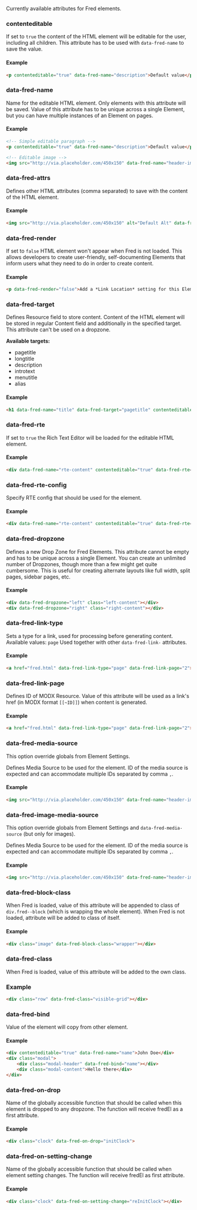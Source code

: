 Currently available attributes for Fred elements.

### contenteditable
If set to `true` the content of the HTML element will be editable for the user, including all children.
This attribute has to be used with `data-fred-name` to save the value.

#### Example
```html
<p contenteditable="true" data-fred-name="description">Default value</p>
```

### data-fred-name
Name for the editable HTML element. Only elements with this attribute will be saved.
Value of this attribute has to be unique across a single Element, but you can have multiple instances of an Element on pages.

#### Example
```html
<!-- Simple editable paragraph -->
<p contenteditable="true" data-fred-name="description">Default value</p>

<!-- Editable image -->
<img src="http://via.placeholder.com/450x150" data-fred-name="header-image">
```

### data-fred-attrs
Defines other HTML attributes (comma separated) to save with the content of the HTML element. 

#### Example
```html
<img src="http://via.placeholder.com/450x150" alt="Default Alt" data-fred-name="header-image" data-fred-attrs="alt">
```

### data-fred-render
If set to `false` HTML element won't appear when Fred is not loaded. This allows developers to create user-friendly, self-documenting Elements that inform users what they need to do in order to create content.

#### Example
```html
<p data-fred-render="false">Add a *Link Location* setting for this Element to make the button appear. (This will be visible only when Fred is used to create content.)</p>
```

### data-fred-target
Defines Resource field to store content. Content of the HTML element will be stored in regular Content field and additionally in the specified target. This attribute can't be used on a dropzone. 

**Available targets:**

 - pagetitle
 - longtitle
 - description
 - introtext
 - menutitle
 - alias

#### Example
```html
<h1 data-fred-name="title" data-fred-target="pagetitle" contenteditable="true">Default Page Title</h1>
```

### data-fred-rte
If set to `true` the Rich Text Editor will be loaded for the editable HTML element.

#### Example
```html
<div data-fred-name="rte-content" contenteditable="true" data-fred-rte="true">Default Content</div>
```

### data-fred-rte-config
Specify RTE config that should be used for the element.

#### Example
```html
<div data-fred-name="rte-content" contenteditable="true" data-fred-rte="true" data-fred-rte-config="simple">Default Content</div>
```

### data-fred-dropzone
Defines a new Drop Zone for Fred Elements. This attribute cannot be empty and has to be unique across a single Element. You can create an unlimited number of Dropzones, though more than a few might get quite cumbersome. This is useful for creating alternate layouts like full width, split pages, sidebar pages, etc.

#### Example
```html
<div data-fred-dropzone="left" class="left-content"></div>
<div data-fred-dropzone="right" class="right-content"></div>
```

### data-fred-link-type
Sets a type for a link, used for processing before generating content. Available values: `page`
Used together with other `data-fred-link-` attributes.

#### Example
```html
<a href="fred.html" data-fred-link-type="page" data-fred-link-page="2">Fred</a>
```

### data-fred-link-page
Defines ID of MODX Resource. Value of this attribute will be used as a link's href (in MODX format `[[~ID]]`) when content is generated.

#### Example
```html
<a href="fred.html" data-fred-link-type="page" data-fred-link-page="2">Fred</a>
```

### data-fred-media-source
This option override globals from Element Settings.

Defines Media Source to be used for the element. ID of the media source is expected and can accommodate multiple IDs separated by comma `,`.

#### Example
```html
<img src="http://via.placeholder.com/450x150" data-fred-name="header-image" data-fred-media-source="1,2">
```

### data-fred-image-media-source
This option override globals from Element Settings and `data-fred-media-source` (but only for images).

Defines Media Source to be used for the element. ID of the media source is expected and can accommodate multiple IDs separated by comma `,`.

#### Example
```html
<img src="http://via.placeholder.com/450x150" data-fred-name="header-image" data-fred-image-media-source="1,2">
```

### data-fred-block-class
When Fred is loaded, value of this attribute will be appended to class of `div.fred--block` (which is wrapping the whole element). When Fred is not loaded, attribute will be added to class of itself. 

#### Example
```html
<div class="image" data-fred-block-class="wrapper"></div>
```

### data-fred-class
When Fred is loaded, value of this attribute will be added to the own class.

### Example
```html
<div class="row" data-fred-class="visible-grid"></div>
```

### data-fred-bind
Value of the element will copy from other element.

#### Example
```html
<div contenteditable="true" data-fred-name="name">John Doe</div>
<div class="modal">
    <div class="modal-header" data-fred-bind="name"></div>
    <div class="modal-content">Hello there</div>
</div>
```

### data-fred-on-drop
Name of the globally accessible function that should be called when this element is dropped to any dropzone. The function will receive fredEl as a first attribute.

#### Example
```html
<div class="clock" data-fred-on-drop="initClock">
```

### data-fred-on-setting-change
Name of the globally accessible function that should be called when element setting changes. The function will receive fredEl as first attribute.

#### Example
```html
<div class="clock" data-fred-on-setting-change="reInitClock"></div>
```